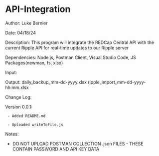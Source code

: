 # API-Integration

Author: Luke Bernier

Date: 04/18/24

Description: This program will integrate the REDCap Central API with the current Ripple API for real-time updates to our Ripple server

Dependencies: Node.js, Postman Client, Visual Studio Code, JS Packages(newman, fs, xlsx)

Input:

Output: daily_backup_mm-dd-yyyy.xlsx
        ripple_import_mm-dd-yyyy-hh:mm.xlsx


Change Log: 

   Version 0.0.1: 
   
     - Added README.md
     
     - Uploaded writeToFile.js
     
Notes: 
 - DO NOT UPLOAD POSTMAN COLLECTION .json FILES - THESE CONTAIN PASSWORD AND API KEY DATA
